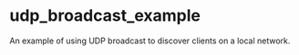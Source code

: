 udp_broadcast_example
=====================

An example of using UDP broadcast to discover clients on a local network.